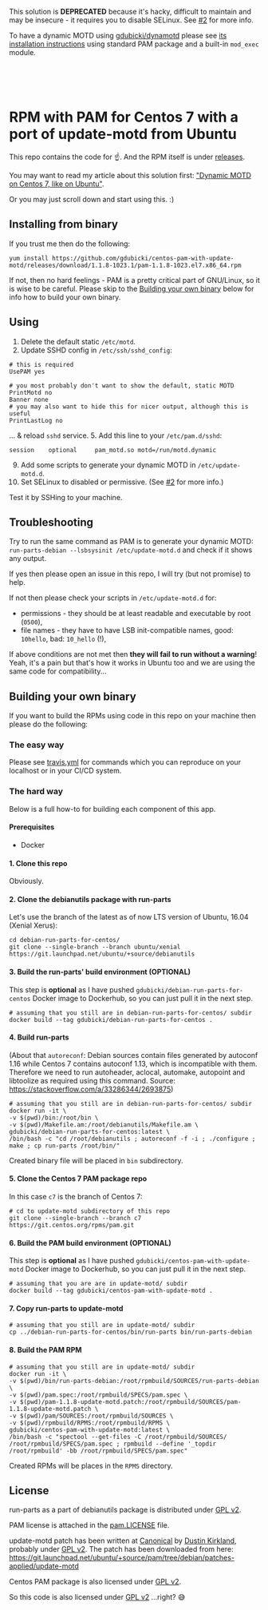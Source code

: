 This solution is **DEPRECATED** because it's hacky, difficult to maintain and may be insecure - it requires you to disable SELinux. See [#2](https://github.com/gdubicki/centos-pam-with-update-motd/issues/2) for more info.

To have a dynamic MOTD using [gdubicki/dynamotd](https://github.com/gdubicki/dynamotd) please see [its installation instructions](https://github.com/gdubicki/dynamotd#installation) using standard PAM package and a built-in `mod_exec` module.

<br/><br/><br/>

# RPM with PAM for Centos 7 with a port of update-motd from Ubuntu

This repo contains the code for ☝️. And the RPM itself is under [releases](https://github.com/gdubicki/centos-pam-with-update-motd/releases).

You may want to read my article about this solution first: ["Dynamic MOTD on Centos 7, like on Ubuntu"](https://medium.com/@GregDubicki/dynamic-motd-on-centos-7-like-on-ubuntu-60d66e1b806d).

Or you may just scroll down and start using this. :)

## Installing from binary

If you trust me then do the following:

```
yum install https://github.com/gdubicki/centos-pam-with-update-motd/releases/download/1.1.8-1023.1/pam-1.1.8-1023.el7.x86_64.rpm
```

If not, then no hard feelings - PAM is a pretty critical part of GNU/Linux, so it is wise to be careful.
Please skip to the [Building your own binary](#building-your-own-binary) below for info how to build your own binary.

## Using

1. Delete the default static `/etc/motd`.
2. Update SSHD config in `/etc/ssh/sshd_config`:
```
# this is required
UsePAM yes

# you most probably don't want to show the default, static MOTD
PrintMotd no
Banner none
# you may also want to hide this for nicer output, although this is useful
PrintLastLog no
```
... & reload `sshd` service.
5. Add this line to your `/etc/pam.d/sshd`:
```
session    optional     pam_motd.so motd=/run/motd.dynamic
```
9. Add some scripts to generate your dynamic MOTD in `/etc/update-motd.d`.
10. Set SELinux to disabled or permissive. (See [#2](https://github.com/gdubicki/centos-pam-with-update-motd/issues/2) for more info.)

Test it by SSHing to your machine.

## Troubleshooting

Try to run the same command as PAM is to generate your dynamic MOTD: `run-parts-debian --lsbsysinit /etc/update-motd.d`
and check if it shows any output.

If yes then please open an issue in this repo, I will try (but not promise) to help.

If not then please check your scripts in `/etc/update-motd.d` for:
* permissions - they should be at least readable and executable by root (`0500`),
* file names - they have to have LSB init-compatible names, good: `10hello`, bad: `10_hello` (!),

If above conditions are not met then **they will fail to run without a warning**! Yeah, it's a pain but that's how it
works in Ubuntu too and we are using the same code for compatibility...

## Building your own binary

If you want to build the RPMs using code in this repo on your machine then please do the following:

### The easy way

Please see [travis.yml](./.travis.yml) for commands which you can reproduce on your localhost or in your CI/CD system.

### The hard way

Below is a full how-to for building each component of this app. 

#### Prerequisites

* Docker

#### 1. Clone this repo

Obviously.

#### 2. Clone the debianutils package with run-parts

Let's use the branch of the latest as of now LTS version of Ubuntu, 16.04 (Xenial Xerus):
```
cd debian-run-parts-for-centos/
git clone --single-branch --branch ubuntu/xenial https://git.launchpad.net/ubuntu/+source/debianutils
```

#### 3. Build the run-parts' build environment (OPTIONAL)

This step is **optional** as I have pushed `gdubicki/debian-run-parts-for-centos` Docker image to Dockerhub,
so you can just pull it in the next step.

```
# assuming that you still are in debian-run-parts-for-centos/ subdir
docker build --tag gdubicki/debian-run-parts-for-centos .
```

#### 4. Build run-parts

(About that `autoreconf`: Debian sources contain files generated by autoconf 1.16 while
Centos 7 contains autoconf 1.13, which is incompatible with them. Therefore we need to
run autoheader, aclocal, automake, autopoint and libtoolize as required using this command.
Source: https://stackoverflow.com/a/33286344/2693875)
```
# assuming that you still are in debian-run-parts-for-centos/ subdir
docker run -it \
-v $(pwd)/bin:/root/bin \
-v $(pwd)/Makefile.am:/root/debianutils/Makefile.am \
gdubicki/debian-run-parts-for-centos:latest \
/bin/bash -c "cd /root/debianutils ; autoreconf -f -i ; ./configure ; make ; cp run-parts /root/bin/"
```

Created binary file will be placed in `bin` subdirectory.

#### 5. Clone the Centos 7 PAM package repo

In this case `c7` is the branch of Centos 7:
```
# cd to update-motd subdirectory of this repo 
git clone --single-branch --branch c7 https://git.centos.org/rpms/pam.git 
```

#### 6. Build the PAM build environment (OPTIONAL)

This step is **optional** as I have pushed `gdubicki/centos-pam-with-update-motd` Docker image to Dockerhub,
so you can just pull it in the next step.
 
```
# assuming that you are are in update-motd/ subdir
docker build --tag gdubicki/centos-pam-with-update-motd .
```

#### 7. Copy run-parts to update-motd

```
# assuming that you still are in update-motd/ subdir
cp ../debian-run-parts-for-centos/bin/run-parts bin/run-parts-debian
```

#### 8. Build the PAM RPM

```
# assuming that you still are in update-motd/ subdir
docker run -it \
-v $(pwd)/bin/run-parts-debian:/root/rpmbuild/SOURCES/run-parts-debian \
-v $(pwd)/pam.spec:/root/rpmbuild/SPECS/pam.spec \
-v $(pwd)/pam-1.1.8-update-motd.patch:/root/rpmbuild/SOURCES/pam-1.1.8-update-motd.patch \
-v $(pwd)/pam/SOURCES:/root/rpmbuild/SOURCES \
-v $(pwd)/rpmbuild/RPMS:/root/rpmbuild/RPMS \
gdubicki/centos-pam-with-update-motd:latest \
/bin/bash -c "spectool --get-files -C /root/rpmbuild/SOURCES/ /root/rpmbuild/SPECS/pam.spec ; rpmbuild --define '_topdir /root/rpmbuild' -bb /root/rpmbuild/SPECS/pam.spec"
```

Created RPMs will be places in the `RPMS` directory.

## License

run-parts as a part of debianutils package is distributed under [GPL v2](./COPYING).

PAM license is attached in the [pam.LICENSE](./pam.LICENSE) file. 

update-motd patch has been written at [Canonical](https://canonical.com/) by [Dustin Kirkland](https://github.com/dustinkirkland), probably under [GPL v2](./COPYING). The patch has been downloaded from here: https://git.launchpad.net/ubuntu/+source/pam/tree/debian/patches-applied/update-motd

Centos PAM package is also licensed under [GPL v2](./COPYING).

So this code is also licensed under [GPL v2](./COPYING) ...right? 😅
